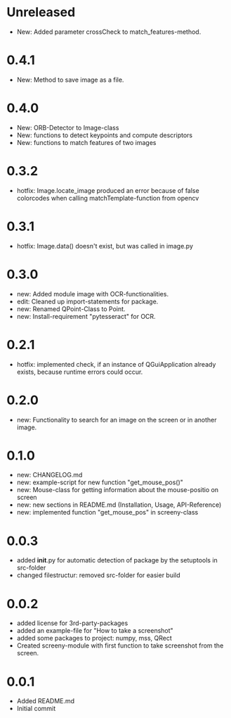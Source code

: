 Unreleased
==========

* New: Added parameter crossCheck to match_features-method.

0.4.1
=====
* New: Method to save image as a file.

0.4.0
=====
* New: ORB-Detector to Image-class
* New: functions to detect keypoints and compute descriptors
* New: functions to match features of two images

0.3.2
=====
* hotfix: Image.locate_image produced an error because of false colorcodes when calling matchTemplate-function from opencv

0.3.1
=====
* hotfix: Image.data() doesn't exist, but was called in image.py

0.3.0
=====
* new: Added module image with OCR-functionalities.
* edit: Cleaned up import-statements for package.
* new: Renamed QPoint-Class to Point.
* new: Install-requirement "pytesseract" for OCR.

0.2.1
=====
* hotfix: implemented check, if an instance of QGuiApplication already exists, because runtime errors could occur.

0.2.0
=====
* new: Functionality to search for an image on the screen or in another image.

0.1.0
=====
* new: CHANGELOG.md
* new: example-script for new function "get_mouse_pos()"
* new: Mouse-class for getting information about the mouse-positio on screen
* new: new sections in README.md (Installation, Usage, API-Reference)
* new: implemented function "get_mouse_pos" in screeny-class

0.0.3
=====
* added __init__.py for automatic detection of package by the setuptools in src-folder
* changed filestructur: removed src-folder for easier build

0.0.2
=====
* added license for 3rd-party-packages
* added an example-file for "How to take a screenshot"
* added some packages to project: numpy, mss, QRect
* Created screeny-module with first function to take screenshot from the screen.

0.0.1
=====
* Added README.md
* Initial commit